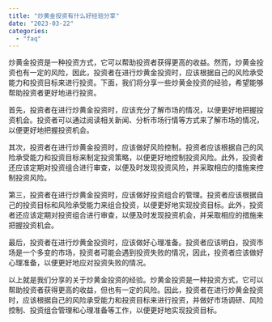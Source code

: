 ```yaml
---
title: "炒黄金投资有什么好经验分享"
date: "2023-03-22"
categories: 
  - "faq"
---
```


炒黄金投资是一种投资方式，它可以帮助投资者获得更高的收益。然而，炒黄金投资也有一定的风险，因此，投资者在进行炒黄金投资时，应该根据自己的风险承受能力和投资目标来进行投资。下面，我们将分享一些炒黄金投资的经验，希望能够帮助投资者更好地进行投资。

首先，投资者在进行炒黄金投资时，应该充分了解市场的情况，以便更好地把握投资机会。投资者可以通过阅读相关新闻、分析市场行情等方式来了解市场的情况，以便更好地把握投资机会。

其次，投资者在进行炒黄金投资时，应该做好风险控制。投资者应该根据自己的风险承受能力和投资目标来制定投资策略，以便更好地控制投资风险。此外，投资者还应该定期对投资组合进行审查，以便及时发现投资风险，并采取相应的措施来控制投资风险。

第三，投资者在进行炒黄金投资时，应该做好投资组合的管理。投资者应该根据自己的投资目标和风险承受能力来组合投资，以便更好地实现投资目标。此外，投资者还应该定期对投资组合进行审查，以便及时发现投资机会，并采取相应的措施来把握投资机会。

最后，投资者在进行炒黄金投资时，应该做好心理准备。投资者应该明白，投资市场是一个多变的市场，投资者可能会遇到投资失败的情况，因此，投资者应该做好心理准备，以便更好地应对投资失败的情况。

以上就是我们分享的关于炒黄金投资的经验。炒黄金投资是一种投资方式，它可以帮助投资者获得更高的收益，但也有一定的风险。因此，投资者在进行炒黄金投资时，应该根据自己的风险承受能力和投资目标来进行投资，并做好市场调研、风险控制、投资组合管理和心理准备等工作，以便更好地实现投资目标。
